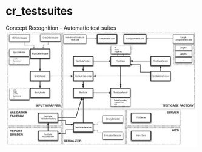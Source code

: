 cr_testsuites
=============

Concept Recognition - Automatic test suites
![alt tag](architecture.jpg?raw=true)